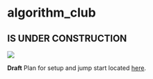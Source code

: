 # algorithm_club

## IS UNDER CONSTRUCTION

![](https://media.giphy.com/media/89U4ODjFSNdV6/giphy.gif)

**Draft** Plan for setup and jump start located [here](/course_setup.md).